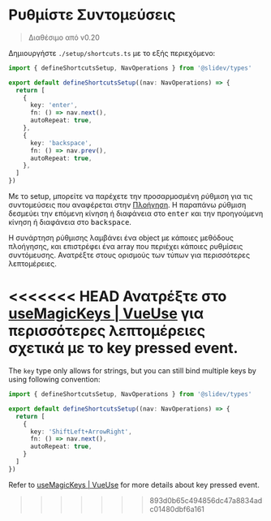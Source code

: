 # Ρυθμίστε Συντομεύσεις

> Διαθέσιμο από v0.20

<Environment type="client" />

Δημιουργήστε `./setup/shortcuts.ts` με το εξής περιεχόμενο:

```ts
import { defineShortcutsSetup, NavOperations } from '@slidev/types'

export default defineShortcutsSetup((nav: NavOperations) => {
  return [
    {
      key: 'enter',
      fn: () => nav.next(),
      autoRepeat: true,
    },
    {
      key: 'backspace',
      fn: () => nav.prev(),
      autoRepeat: true,
    },
  ]
})
```

Με το setup, μπορείτε να παρέχετε την προσαρμοσμένη ρύθμιση για τις συντομεύσεις που αναφέρεται στην [Πλοήγηση](/guide/navigation#μπάρα-πλοήγησης). Η παραπάνω ρύθμιση δεσμεύει την επόμενη κίνηση ή διαφάνεια στο <kbd>enter</kbd> και την προηγούμενη κίνηση ή διαφάνεια στο <kbd>backspace</kbd>.

Η συνάρτηση ρύθμισης λαμβάνει ένα object με κάποιες μεθόδους πλοήγησης, και επιστρέφει ένα array που περιέχει κάποιες ρυθμίσεις συντόμευσης. Ανατρέξτε στους ορισμούς των τύπων για περισσότερες λεπτομέρειες.

<<<<<<< HEAD
Ανατρέξτε στο [useMagicKeys | VueUse](https://vueuse.org/core/useMagicKeys/) για περισσότερες λεπτομέρειες σχετικά με το key pressed event.
=======
The `key` type only allows for strings, but you can still bind multiple keys by using following convention:

```ts
import { defineShortcutsSetup, NavOperations } from '@slidev/types'

export default defineShortcutsSetup((nav: NavOperations) => {
  return [
    {
      key: 'ShiftLeft+ArrowRight',
      fn: () => nav.next(),
      autoRepeat: true,
    }
  ]
})
```

Refer to [useMagicKeys | VueUse](https://vueuse.org/core/useMagicKeys/) for more details about key pressed event.
>>>>>>> 893d0b65c494856dc47a8834adc01480dbf6a161
